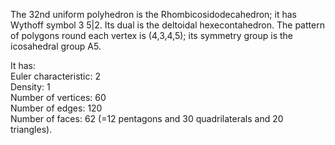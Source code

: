 The 32nd uniform polyhedron is the Rhombicosidodecahedron; it has
Wythoff symbol 3 5|2. Its dual is the deltoidal hexecontahedron. The
pattern of polygons round each vertex is (4,3,4,5); its symmetry group
is the icosahedral group A5.

It has:\
 Euler characteristic: 2\
 Density: 1\
 Number of vertices: 60\
 Number of edges: 120\
 Number of faces: 62 (=12 pentagons and 30 quadrilaterals and 20
triangles).
